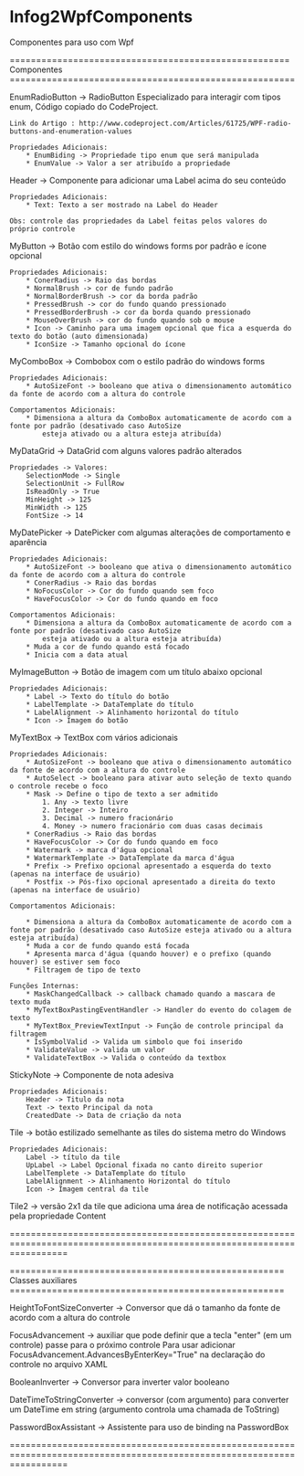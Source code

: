 Infog2WpfComponents
=======================================================================================================================
Componentes para uso com Wpf

===================================================== Componentes ======================================================

EnumRadioButton -> RadioButton Especializado para interagir com tipos enum, Código copiado do CodeProject.

	Link do Artigo : http://www.codeproject.com/Articles/61725/WPF-radio-buttons-and-enumeration-values
	
	Propriedades Adicionais:
		* EnumBiding -> Propriedade tipo enum que será manipulada 
		* EnumValue -> Valor a ser atribuído a propriedade
 
Header -> Componente para adicionar uma Label acima do seu conteúdo

	Propriedades Adicionais:
		* Text: Texto a ser mostrado na Label do Header
	
	Obs: controle das propriedades da Label feitas pelos valores do próprio controle
 
MyButton -> Botão com estilo do windows forms por padrão e ícone opcional

	Propriedades Adicionais:
		* ConerRadius -> Raio das bordas
		* NormalBrush -> cor de fundo padrão
		* NormalBorderBrush -> cor da borda padrão
		* PressedBrush -> cor do fundo quando pressionado
		* PressedBorderBrush -> cor da borda quando pressionado
		* MouseOverBrush -> cor do fundo quando sob o mouse
		* Icon -> Caminho para uma imagem opcional que fica a esquerda do texto do botão (auto dimensionada)
		* IconSize -> Tamanho opcional do ícone

MyComboBox -> Combobox com o estilo padrão do windows forms

	Propriedades Adicionais:
		* AutoSizeFont -> booleano que ativa o dimensionamento automático da fonte de acordo com a altura do controle
	
	Comportamentos Adicionais:
		* Dimensiona a altura da ComboBox automaticamente de acordo com a fonte por padrão (desativado caso AutoSize 
			esteja ativado ou a altura esteja atribuída) 
		
MyDataGrid -> DataGrid com alguns valores padrão alterados

	Propriedades -> Valores:
		SelectionMode -> Single
		SelectionUnit -> FullRow
		IsReadOnly -> True
		MinHeight -> 125
		MinWidth -> 125
		FontSize -> 14

MyDatePicker -> DatePicker com algumas alterações de comportamento e aparência

	Propriedades Adicionais:
		* AutoSizeFont -> booleano que ativa o dimensionamento automático da fonte de acordo com a altura do controle
		* ConerRadius -> Raio das bordas
		* NoFocusColor -> Cor do fundo quando sem foco
		* HaveFocusColor -> Cor do fundo quando em foco
	
	Comportamentos Adicionais:
		* Dimensiona a altura da ComboBox automaticamente de acordo com a fonte por padrão (desativado caso AutoSize 
			esteja ativado ou a altura esteja atribuída)
		* Muda a cor de fundo quando está focado
		* Inicia com a data atual
		
MyImageButton -> Botão de imagem com um título abaixo opcional

	Propriedades Adicionais:
		* Label -> Texto do título do botão
		* LabelTemplate -> DataTemplate do título
		* LabelAlignment -> Alinhamento horizontal do título
		* Icon -> Imagem do botão
	
MyTextBox -> TextBox com vários adicionais

	Propriedades Adicionais:
		* AutoSizeFont -> booleano que ativa o dimensionamento automático da fonte de acordo com a altura do controle
		* AutoSelect -> booleano para ativar auto seleção de texto quando o controle recebe o foco
		* Mask -> Define o tipo de texto a ser admitido 
			1. Any -> texto livre
			2. Integer -> Inteiro
			3. Decimal -> numero fracionário
			4. Money -> numero fracionário com duas casas decimais
		* ConerRadius -> Raio das bordas
		* HaveFocusColor -> Cor do fundo quando em foco
		* Watermark -> marca d'água opcional
		* WatermarkTemplate -> DataTemplate da marca d'água
		* Prefix -> Prefixo opcional apresentado a esquerda do texto (apenas na interface de usuário)
		* Postfix -> Pós-fixo opcional apresentado a direita do texto (apenas na interface de usuário)
		
	Comportamentos Adicionais:

		* Dimensiona a altura da ComboBox automaticamente de acordo com a fonte por padrão (desativado caso AutoSize esteja ativado ou a altura esteja atribuída)
		* Muda a cor de fundo quando está focada
		* Apresenta marca d'água (quando houver) e o prefixo (quando houver) se estiver sem foco 
		* Filtragem de tipo de texto
		
	Funções Internas:
		* MaskChangedCallback -> callback chamado quando a mascara de texto muda
		* MyTextBoxPastingEventHandler -> Handler do evento do colagem de texto
		* MyTextBox_PreviewTextInput -> Função de controle principal da filtragem
		* IsSymbolValid -> Valida um simbolo que foi inserido
		* ValidateValue -> valida um valor
		* ValidateTextBox -> Valida o conteúdo da textbox
			
StickyNote -> Componente de nota adesiva

	Propriedades Adicionais:
		Header -> Titulo da nota
		Text -> texto Principal da nota
		CreatedDate -> Data de criação da nota
			
Tile -> botão estilizado semelhante as tiles do sistema metro do Windows

	Propriedades Adicionais:
		Label -> título da tile
		UpLabel -> Label Opcional fixada no canto direito superior
		LabelTemplete -> DataTemplate do título
		LabelAlignment -> Alinhamento Horizontal do título
		Icon -> Imagem central da tile	
		
Tile2 -> versão 2x1 da tile que adiciona uma área de notificação acessada pela propriedade Content
		
=======================================================================================================================

==================================================== Classes auxiliares ====================================================

HeightToFontSizeConverter -> Conversor que dá o tamanho da fonte de acordo com a altura do controle

FocusAdvancement -> auxiliar que pode definir que a tecla "enter" (em um controle) passe para o próximo controle 
	Para usar adicionar FocusAdvancement.AdvancesByEnterKey="True" na declaração do controle no arquivo XAML

BooleanInverter -> Conversor para inverter valor booleano

DateTimeToStringConverter -> conversor (com argumento) para converter um DateTime em string (argumento controla uma chamada de ToString)

PasswordBoxAssistant -> Assistente para uso de binding na PasswordBox
      <PasswordBox x:Name="PasswordBox" ff:PasswordBoxAssistant.BindPassword="true"  
        ff:PasswordBoxAssistant.BoundPassword="{Binding Path=Password, Mode=TwoWay, UpdateSourceTrigger=PropertyChanged}">

=======================================================================================================================